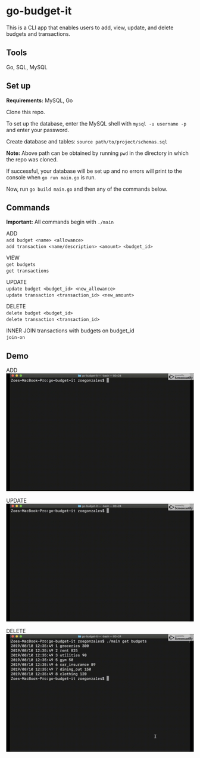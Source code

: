 # go-budget-it
This is a CLI app that enables users to add, view, update, and delete budgets and transactions.

## Tools
Go, SQL, MySQL

## Set up
**Requirements:** MySQL, Go

Clone this repo.

To set up the database, enter the MySQL shell with `mysql -u username -p` and enter your password.

Create database and tables: `source path/to/project/schemas.sql`

**Note:** Above path can be obtained by running `pwd` in the directory in which the repo was cloned.

If successful, your database will be set up and no errors will print to the console when `go run main.go` is run.

Now, run `go build main.go` and then any of the commands below.

## Commands

**Important:** All commands begin with `./main`

ADD <br>
`add budget <name> <allowance>` <br>
`add transaction <name/description> <amount> <budget_id>`

VIEW <br>
`get budgets` <br>
`get transactions`

UPDATE <br>
`update budget <budget_id> <new_allowance>` <br>
`update transaction <transaction_id> <new_amount>`

DELETE <br>
`delete budget <budget_id>` <br>
`delete transaction <transaction_id>`

INNER JOIN transactions with budgets on budget_id <br>
`join-on`

## Demo

ADD
![adding budgets and transactions](./gifs/add.gif)

UPDATE
![updating budgets and transactions](./gifs/update.gif)

DELETE
![deleting budgets and transactions](./gifs/delete.gif)